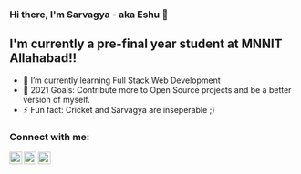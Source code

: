 ### Hi there, I'm Sarvagya - aka Eshu 👋


## I'm currently a pre-final year student at MNNIT Allahabad!!


- 🌱 I’m currently learning Full Stack Web Development
- 🥅 2021 Goals: Contribute more to Open Source projects and be a better version of myself.
- ⚡ Fun fact: Cricket and Sarvagya are inseperable ;)

### Connect with me:

[<img align="left" alt="Sarvagya Prateek | Twitter" width="22px" src="https://cdn.jsdelivr.net/npm/simple-icons@v3/icons/twitter.svg" />][twitter]
[<img align="left" alt="Sarvagya Prateek | LinkedIn" width="22px" src="https://cdn.jsdelivr.net/npm/simple-icons@v3/icons/linkedin.svg" />][linkedin]
[<img align="left" alt="Sarvagya Prateek | Instagram" width="22px" src="https://cdn.jsdelivr.net/npm/simple-icons@v3/icons/instagram.svg" />][instagram]

<br />


<br />
<br />


[twitter]: https://twitter.com/jha_speshu17
[instagram]: https://www.instagram.com/storm___pegasus/
[linkedin]: https://www.linkedin.com/in/sarvagya-prateek-926b5717b/
